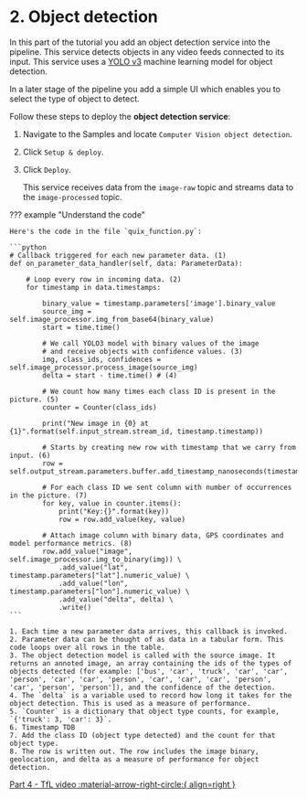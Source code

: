 # 2. Object detection

In this part of the tutorial you add an object detection service into the pipeline. This service detects objects in any video feeds connected to its input. This service uses a [YOLO v3](https://viso.ai/deep-learning/yolov3-overview/) machine learning model for object detection.

In a later stage of the pipeline you add a simple UI which enables you to select the type of object to detect.

Follow these steps to deploy the **object detection service**:

1.  Navigate to the Samples and locate `Computer Vision object detection`.

2.  Click `Setup & deploy`.

3.  Click `Deploy`.

    This service receives data from the `image-raw` topic and streams data to the `image-processed` topic.

??? example "Understand the code"

    Here's the code in the file `quix_function.py`:

    ```python
    # Callback triggered for each new parameter data. (1)
    def on_parameter_data_handler(self, data: ParameterData):
        
        # Loop every row in incoming data. (2)
        for timestamp in data.timestamps:

            binary_value = timestamp.parameters['image'].binary_value
            source_img = self.image_processor.img_from_base64(binary_value)
            start = time.time()

            # We call YOLO3 model with binary values of the image
            # and receive objects with confidence values. (3)
            img, class_ids, confidences = self.image_processor.process_image(source_img)
            delta = start - time.time() # (4)

            # We count how many times each class ID is present in the picture. (5)
            counter = Counter(class_ids)

            print("New image in {0} at {1}".format(self.input_stream.stream_id, timestamp.timestamp))

            # Starts by creating new row with timestamp that we carry from input. (6)
            row = self.output_stream.parameters.buffer.add_timestamp_nanoseconds(timestamp.timestamp_nanoseconds) 

            # For each class ID we sent column with number of occurrences in the picture. (7)
            for key, value in counter.items():
                print("Key:{}".format(key))
                row = row.add_value(key, value)

            # Attach image column with binary data, GPS coordinates and model performance metrics. (8)
            row.add_value("image", self.image_processor.img_to_binary(img)) \
                .add_value("lat", timestamp.parameters["lat"].numeric_value) \
                .add_value("lon", timestamp.parameters["lon"].numeric_value) \
                .add_value("delta", delta) \
                .write()
    ```

    1. Each time a new parameter data arrives, this callback is invoked.
    2. Parameter data can be thought of as data in a tabular form. This code loops over all rows in the table.
    3. The object detection model is called with the source image. It returns an annoted image, an array containing the ids of the types of objects detected (for example: ['bus', 'car', 'truck', 'car', 'car', 'person', 'car', 'car', 'person', 'car', 'car', 'car', 'person', 'car', 'person', 'person']), and the confidence of the detection.
    4. The `delta` is a variable used to record how long it takes for the object detection. This is used as a measure of performance. 
    5. `Counter` is a dictionary that object type counts, for example, `{'truck': 3, 'car': 3}`.
    6. Timestamp TDB
    7. Add the class ID (object type detected) and the count for that object type. 
    8. The row is written out. The row includes the image binary, geolocation, and delta as a measure of performance for object detection.

[Part 4 - TfL video :material-arrow-right-circle:{ align=right }](connect-video-tfl.md)
